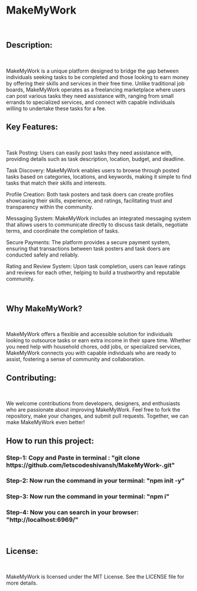 <h1> MakeMyWork</h1>
<br>
<h2>Description: </h2>
<br>

MakeMyWork is a unique platform designed to bridge the gap between individuals seeking tasks to be completed and those looking to earn money by offering their skills and services in their free time. Unlike traditional job boards, MakeMyWork operates as a freelancing marketplace where users can post various tasks they need assistance with, ranging from small errands to specialized services, and connect with capable individuals willing to undertake these tasks for a fee.
<br>

<h2>Key Features:</h2>
<br>

Task Posting: Users can easily post tasks they need assistance with, providing details such as task description, location, budget, and deadline.

Task Discovery: MakeMyWork enables users to browse through posted tasks based on categories, locations, and keywords, making it simple to find tasks that match their skills and interests.

Profile Creation: Both task posters and task doers can create profiles showcasing their skills, experience, and ratings, facilitating trust and transparency within the community.

Messaging System: MakeMyWork includes an integrated messaging system that allows users to communicate directly to discuss task details, negotiate terms, and coordinate the completion of tasks.

Secure Payments: The platform provides a secure payment system, ensuring that transactions between task posters and task doers are conducted safely and reliably.

Rating and Review System: Upon task completion, users can leave ratings and reviews for each other, helping to build a trustworthy and reputable community.

<br>

<h2>Why MakeMyWork?</h2>
<br>

MakeMyWork offers a flexible and accessible solution for individuals looking to outsource tasks or earn extra income in their spare time. Whether you need help with household chores, odd jobs, or specialized services, MakeMyWork connects you with capable individuals who are ready to assist, fostering a sense of community and collaboration.
<br>

<h2>Contributing: </h2>
<br>

We welcome contributions from developers, designers, and enthusiasts who are passionate about improving MakeMyWork. Feel free to fork the repository, make your changes, and submit pull requests. Together, we can make MakeMyWork even better!
<br>


<h2> How to run this project: </h2>
<h3>Step-1: Copy and Paste in terminal : "git clone https://github.com/letscodeshivansh/MakeMyWork-.git" </h3>
<h3>Step-2: Now run the command in your terminal: "npm init -y" </h3>
<h3>Step-3: Now run the command in your terminal: "npm i" </h3>
<h3>Step-4: Now you can search in your browser: "http://localhost:6969/" </h3>


<br>


<h2>License:</h2>
<br>

MakeMyWork is licensed under the MIT License. See the LICENSE file for more details.
